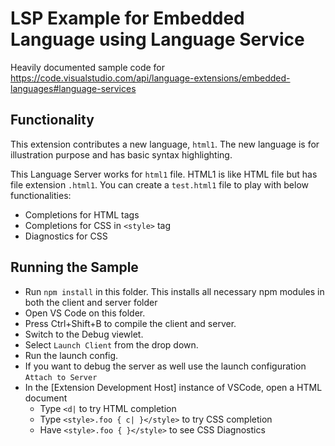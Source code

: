 # LSP Example for Embedded Language using Language Service

Heavily documented sample code for
https://code.visualstudio.com/api/language-extensions/embedded-languages#language-services

## Functionality

This extension contributes a new language, `html1`. The new language is for
illustration purpose and has basic syntax highlighting.

This Language Server works for `html1` file. HTML1 is like HTML file but has
file extension `.html1`. You can create a `test.html1` file to play with below
functionalities:

-   Completions for HTML tags
-   Completions for CSS in `<style>` tag
-   Diagnostics for CSS

## Running the Sample

-   Run `npm install` in this folder. This installs all necessary npm modules in
    both the client and server folder
-   Open VS Code on this folder.
-   Press Ctrl+Shift+B to compile the client and server.
-   Switch to the Debug viewlet.
-   Select `Launch Client` from the drop down.
-   Run the launch config.
-   If you want to debug the server as well use the launch configuration
    `Attach to Server`
-   In the [Extension Development Host] instance of VSCode, open a HTML document
    -   Type `<d|` to try HTML completion
    -   Type `<style>.foo { c| }</style>` to try CSS completion
    -   Have `<style>.foo { }</style>` to see CSS Diagnostics
